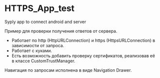 # HTTPS_App_test
Syply app to connect android and server


Пример для проверки получения ответов от сервера.
* Работает по http (HttpURLConnection) и https (HttpsURLConnection) в зависимости от запроса.
* Работает с куками.
* Есть возможность добавить проверку сертификатов, реализовав её в классе CustomTrustManager.

Навигация по запросам исполнена в виде Navigation Drawer.
